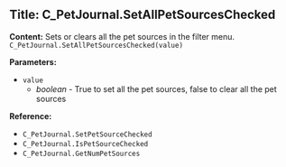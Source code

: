 ## Title: C_PetJournal.SetAllPetSourcesChecked

**Content:**
Sets or clears all the pet sources in the filter menu.
`C_PetJournal.SetAllPetSourcesChecked(value)`

**Parameters:**
- `value`
  - *boolean* - True to set all the pet sources, false to clear all the pet sources

**Reference:**
- `C_PetJournal.SetPetSourceChecked`
- `C_PetJournal.IsPetSourceChecked`
- `C_PetJournal.GetNumPetSources`